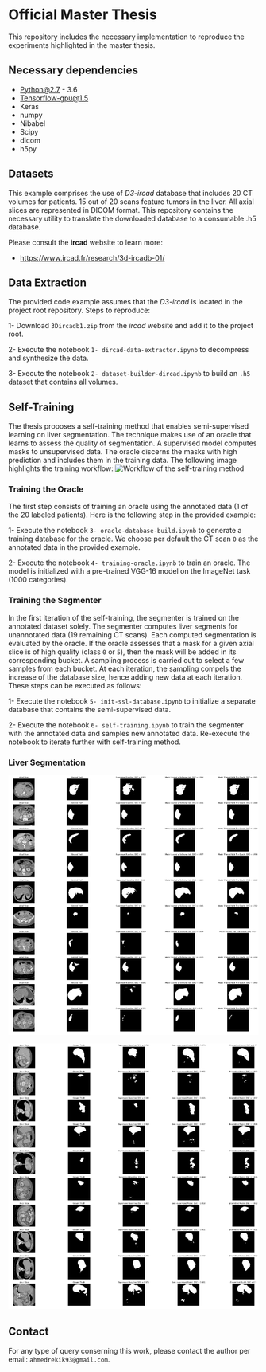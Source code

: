 # Official Master Thesis

This repository includes the necessary implementation to reproduce the experiments highlighted in the master thesis.

## Necessary dependencies
* Python@2.7 - 3.6
* Tensorflow-gpu@1.5
* Keras
* numpy
* Nibabel
* Scipy
* dicom
* h5py


## Datasets
This example comprises the use of _D3-ircad_ database that includes 20 CT volumes for patients. 15 out of 20 scans feature tumors in the liver. All axial slices are represented in DICOM format. This repository contains the necessary utility to translate the downloaded database to a consumable .h5 database. 

Please consult the __ircad__ website to learn more:

* https://www.ircad.fr/research/3d-ircadb-01/

## Data Extraction

The provided code example assumes that the _D3-ircad_ is located in the project root repository. Steps to reproduce:

1- Download `3Dircadb1.zip` from the _ircad_ website and add it to the project root.

2- Execute the notebook `1- dircad-data-extractor.ipynb` to decompress and synthesize the data.

3- Execute the notebook `2- dataset-builder-dircad.ipynb` to build an `.h5` dataset that contains all volumes. 

## Self-Training

The thesis proposes a self-training method that enables semi-supervised learning on liver segmentation. The technique makes use of an oracle that learns to assess the quality of segmentation. A supervised model computes masks to unsupervised data. The oracle discerns the masks with high prediction and includes them in the training data. The following image highlights the training workflow:
![Workflow of the self-training method](images/diagram-self-training.png "Self-training Workflow")


### Training the Oracle
The first step consists of training an oracle using the annotated data (1 of the 20 labeled patients). Here is the following step in the provided example:

1- Execute the notebook `3- oracle-database-build.ipynb` to generate a training database for the oracle. We choose per default the CT scan `0` as the annotated data in the provided example.

2- Execute the notebook `4- training-oracle.ipynb` to train an oracle. The model is initialized with a pre-trained VGG-16 model on the ImageNet task (1000 categories). 

### Training the Segmenter
In the first iteration of the self-training, the segmenter is trained on the annotated dataset solely. The segmenter computes liver segments for unannotated data (19 remaining CT scans). Each computed segmentation is evaluated by the oracle. If the oracle assesses that a mask for a given axial slice is of high quality (class `0` or `5`), then the mask will be added in its corresponding bucket. A sampling process is carried out to select a few samples from each bucket. At each iteration, the sampling compels the increase of the database size, hence adding new data at each iteration. These steps can be executed as follows:

1- Execute the notebook `5- init-ssl-database.ipynb` to initialize a separate database that contains the semi-supervised data.

2- Execute the notebook `6- self-training.ipynb` to train the segmenter with the annotated data and samples new annotated data. Re-execute the notebook to iterate further with self-training method.

### Liver Segmentation
![Computing segmentation on CT scans used in the semi-supervised learning](images/segmentation-on-semi-sup-dataset.png)


![Computing segmentation on unseen data](images/segmentation-on-unseen-dataset.png)


## Contact
For any type of query conserning this work, please contact the author per email: `ahmedrekik93@gmail.com`.